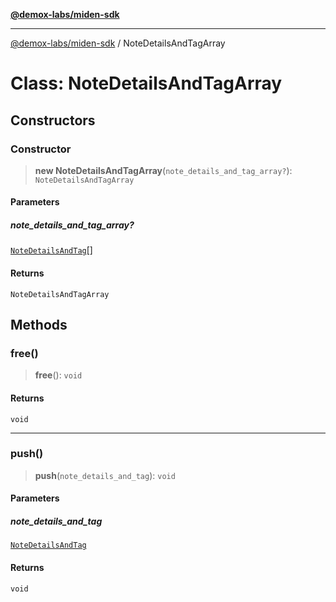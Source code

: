 [**@demox-labs/miden-sdk**](../README.md)

***

[@demox-labs/miden-sdk](../README.md) / NoteDetailsAndTagArray

# Class: NoteDetailsAndTagArray

## Constructors

### Constructor

> **new NoteDetailsAndTagArray**(`note_details_and_tag_array?`): `NoteDetailsAndTagArray`

#### Parameters

##### note\_details\_and\_tag\_array?

[`NoteDetailsAndTag`](NoteDetailsAndTag.md)[]

#### Returns

`NoteDetailsAndTagArray`

## Methods

### free()

> **free**(): `void`

#### Returns

`void`

***

### push()

> **push**(`note_details_and_tag`): `void`

#### Parameters

##### note\_details\_and\_tag

[`NoteDetailsAndTag`](NoteDetailsAndTag.md)

#### Returns

`void`
